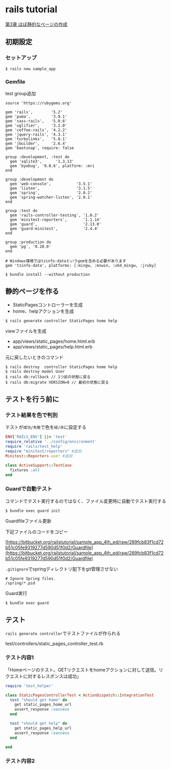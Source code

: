 # rails tutorial

[第3章 ほぼ静的なページの作成](https://railstutorial.jp/chapters/static_pages?version=5.1#cha-static_pages)

## 初期設定

### セットアップ

```terminal
$ rails new sample_app
```

### Gemfile

test group追加

```
source 'https://rubygems.org'

gem 'rails',        '5.2'
gem 'puma',         '3.9.1'
gem 'sass-rails',   '5.0.6'
gem 'uglifier',     '3.2.0'
gem 'coffee-rails', '4.2.2'
gem 'jquery-rails', '4.3.1'
gem 'turbolinks',   '5.0.1'
gem 'jbuilder',     '2.6.4'
gem 'bootsnap', require: false

group :development, :test do
  gem 'sqlite3',      '1.3.13'
  gem 'byebug', '9.0.6', platform: :mri
end

group :development do
  gem 'web-console',           '3.5.1'
  gem 'listen',                '3.1.5'
  gem 'spring',                '2.0.2'
  gem 'spring-watcher-listen', '2.0.1'
end

group :test do
  gem 'rails-controller-testing', '1.0.2'
  gem 'minitest-reporters',       '1.1.14'
  gem 'guard',                    '2.13.0'
  gem 'guard-minitest',           '2.4.4'
end

group :production do
  gem 'pg', '0.20.0'
end

# Windows環境ではtzinfo-dataというgemを含める必要があります
gem 'tzinfo-data', platforms: [:mingw, :mswin, :x64_mingw, :jruby]
```

```terminal
$ bundle install --without production
```

## 静的ページを作る

 - StaticPagesコントローラーを生成
 - home、helpアクションを生成

```terminal
$ rails generate controller StaticPages home help
```

viewファイルを生成

 - app/views/static_pages/home.html.erb
 - app/views/static_pages/help.html.erb

元に戻したいときのコマンド

```terminal
$ rails destroy  controller StaticPages home help
$ rails destroy model User
$ rails db:rollback // 1つ前の状態に戻る
$ rails db:migrate VERSION=0 // 最初の状態に戻る
```

## テストを行う前に

### テスト結果を色で判別

テストが```成功/失敗```で色を```緑/赤```に設定する

```ruby
ENV['RAILS_ENV'] ||= 'test'
require_relative '../config/environment'
require 'rails/test_help'
require "minitest/reporters" #追加
Minitest::Reporters.use! #追加

class ActiveSupport::TestCase
  fixtures :all
end
```

### Guardで自動テスト

コマンドでテスト実行するのではなく、ファイル変更時に自動でテスト実行する

```terminal
$ bundle exec guard init
```

Guardfileファイル更新

下記ファイルのコードをコピー

[https://bitbucket.org/railstutorial/sample_app_4th_ed/raw/289fcb83f1cd72b51c05fe9319277d590d51f0d2/Guardfile](https://bitbucket.org/railstutorial/sample_app_4th_ed/raw/289fcb83f1cd72b51c05fe9319277d590d51f0d2/Guardfile)

```.gitignore```でspringディレクトリ配下をgit管理させない

```
# Ignore Spring files.
/spring/*.pid
```

Guard実行

```terminal
$ bundle exec guard
```

## テスト

```rails generate controller```でテストファイルが作られる

test/controllers/static_pages_controller_test.rb

### テスト内容1

「Homeページのテスト。GETリクエストをhomeアクションに対して送信。リクエストに対するレスポンスは成功」

```ruby
require 'test_helper'

class StaticPagesControllerTest < ActionDispatch::IntegrationTest
  test "should get home" do
    get static_pages_home_url
    assert_response :success
  end

  test "should get help" do
    get static_pages_help_url
    assert_response :success
  end

end
```

### テスト内容2

<title>タグ内に「Home | Ruby on Rails Tutorial Sample App」という文字列があるかどうかをチェック

```ruby
assert_select "title", "Home | Ruby on Rails Tutorial Sample App"
```

### テスト内容3

root_urlが正しいかのテスト

```ruby
test "should get root" do
  get root_url
  assert_response :success
end
```

### テスト実行

```terminal
$ rails test
```

テスト成功の場合

```terminal
2 runs, 2 assertions, 0 failures, 0 errors, 0 skips
```

### setupメソッド

各テストが実行される直前で実行されるメソッド
共通の文字列を変数にする

```ruby
class StaticPagesControllerTest < ActionDispatch::IntegrationTest
  def setup
    @base_title = "Ruby on Rails Tutorial Sample App"
  end

  test "should get home" do
    get static_pages_home_url
    assert_response :success
    assert_select "title", "Home | #{@base_title}"
  end

  test "should get help" do
    get static_pages_help_url
    assert_response :success
    assert_select "title", "Help | #{@base_title}"
  end

  test "should get about" do
    get static_pages_about_url
    assert_response :success
    assert_select "title", "About | #{@base_title}"
  end

end
```

## 埋め込みRuby

### provideメソッド

```ruby
<% provide(:title, "Home") %>
<title><%= yield(:title) %> | Ruby on Rails Tutorial Sample App</title>
```

### layoutファイルで管理

app/views/layouts/application.html.erb

```<%= yield %>```は各viewファイルの記述が読み込まれる

```ruby
<!DOCTYPE html>
<html>
  <head>
    <title><%= yield(:title) %> | Ruby on Rails Tutorial Sample App</title>
  </head>
  <body>
    <%= yield %>
  </body>
</html>
```

app/views/static_pages/home.html.erb

```
<% provide(:title, "Home") %>
<h1>Sample App</h1>
<p>
  This is the home page for the
  <a href="https://railstutorial.jp/">Ruby on Rails Tutorial</a>
  sample application.
</p>
```


## 短縮形

|完全なコマンド|短縮形|
|---|---|
|$ rails server|$ rails s|
|$ rails console|$ rails c|
|$ rails generate|$ rails g|
|$ rails test|$ rails t|
|$ bundle install|$ bundle|

